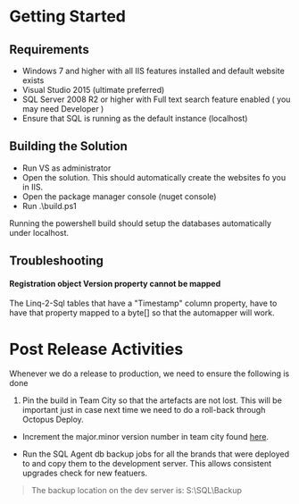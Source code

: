 # Getting Started #

## Requirements ##

- Windows 7 and higher with all IIS features installed and default website exists
- Visual Studio 2015 (ultimate preferred)
- SQL Server 2008 R2 or higher with Full text search feature enabled ( you may need Developer  )
- Ensure that SQL is running as the default instance (localhost)


## Building the Solution ##

- Run VS as administrator
- Open the solution. This should automatically create the websites fo you in IIS.
- Open the package manager console (nuget console)
- Run .\build.ps1

Running the powershell build should setup the databases automatically under localhost.

## Troubleshooting

#### Registration object Version property cannot be mapped 

The Linq-2-Sql tables that have a "Timestamp" column property, have to have that
property mapped to a byte[] so that the automapper will work.


# Post Release Activities #


Whenever we do a release to production, we need to ensure the following is done


1. Pin the build in Team City so that the artefacts are not lost. This will be important just in case next time we need to do a roll-back through Octopus Deploy.

- Increment the major.minor version number in team city found [here](http://build.paramountit.com.au/admin/editBuildParams.html?id=buildType:bt2).

- Run the SQL Agent db backup jobs for all the brands that were deployed to and copy them to the development server. This allows consistent upgrades check for new featuers. 
> The backup location on the dev server is: S:\SQL\Backup


